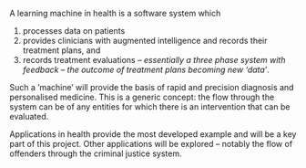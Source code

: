 
A learning machine in health is a software system which 

1.  processes data on patients
2.  provides clinicians with augmented intelligence and records their treatment plans, and 
3. records treatment evaluations – _essentially a three phase system with feedback – the outcome of treatment plans becoming new ‘data’_. 

Such a ’machine’ will provide the basis of rapid and precision diagnosis and personalised medicine. This is a generic concept: the flow through the system can be of any entities for which there is an intervention that can be evaluated. 

Applications in health provide the most developed example and will be a key part of this project. Other applications will be explored – notably the flow of offenders through the criminal justice system.